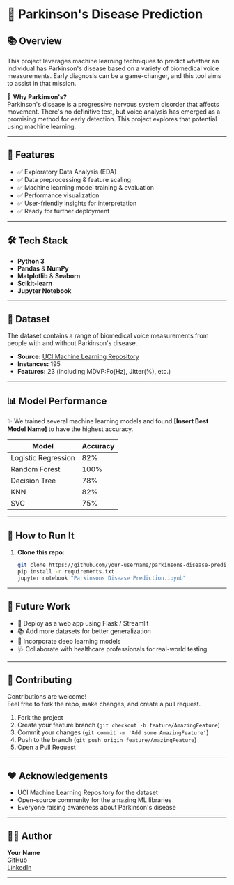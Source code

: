 # 🧠 Parkinson's Disease Prediction
## 📚 Overview
This project leverages machine learning techniques to predict whether an individual has Parkinson's disease based on a variety of biomedical voice measurements. Early diagnosis can be a game-changer, and this tool aims to assist in that mission.

🔬 **Why Parkinson's?**  
Parkinson's disease is a progressive nervous system disorder that affects movement. There's no definitive test, but voice analysis has emerged as a promising method for early detection. This project explores that potential using machine learning.

---

## 🚀 Features
- ✅ Exploratory Data Analysis (EDA)
- ✅ Data preprocessing & feature scaling
- ✅ Machine learning model training & evaluation
- ✅ Performance visualization
- ✅ User-friendly insights for interpretation
- ✅ Ready for further deployment

---

## 🛠️ Tech Stack
- **Python 3**
- **Pandas** & **NumPy**
- **Matplotlib** & **Seaborn**
- **Scikit-learn**
- **Jupyter Notebook**

---

## 📂 Dataset
The dataset contains a range of biomedical voice measurements from people with and without Parkinson's disease.

- **Source:** [UCI Machine Learning Repository](https://archive.ics.uci.edu/ml/datasets/parkinsons)
- **Instances:** 195
- **Features:** 23 (including MDVP:Fo(Hz), Jitter(%), etc.)

---

## 📊 Model Performance
✨ We trained several machine learning models and found **[Insert Best Model Name]** to have the highest accuracy.

| Model               | Accuracy |
|---------------------|----------|
| Logistic Regression | 82%      |
| Random Forest       | 100%     |
| Decision Tree       | 78%      |
| KNN                 | 82%      |
| SVC                 | 75%      |

---

## 🏁 How to Run It

1. **Clone this repo:**
   ```bash
   git clone https://github.com/your-username/parkinsons-disease-prediction.git
   pip install -r requirements.txt
   jupyter notebook "Parkinsons Disease Prediction.ipynb"
---

## 🔮 Future Work
- 🚀 Deploy as a web app using Flask / Streamlit
- 📚 Add more datasets for better generalization
- 🤖 Incorporate deep learning models
- 🩺 Collaborate with healthcare professionals for real-world testing

---

## 🤝 Contributing
Contributions are welcome!  
Feel free to fork the repo, make changes, and create a pull request.

1. Fork the project  
2. Create your feature branch (`git checkout -b feature/AmazingFeature`)  
3. Commit your changes (`git commit -m 'Add some AmazingFeature'`)  
4. Push to the branch (`git push origin feature/AmazingFeature`)  
5. Open a Pull Request  

---

## ❤️ Acknowledgements
- UCI Machine Learning Repository for the dataset  
- Open-source community for the amazing ML libraries  
- Everyone raising awareness about Parkinson's disease  

---

## 🧑‍💻 Author
**Your Name**  
[GitHub](https://github.com/Mrudu-17)  
[LinkedIn](https://linkedin.com/in/s.k.mruduvani)

---



